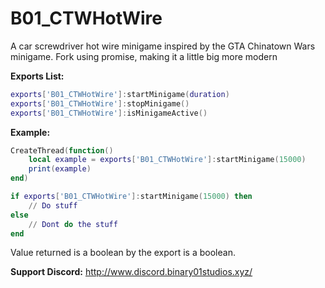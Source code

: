 # B01_CTWHotWire

A car screwdriver hot wire minigame inspired by the GTA Chinatown Wars minigame.
Fork using promise, making it a little big more modern

**Exports List:**
```lua
exports['B01_CTWHotWire']:startMinigame(duration)
exports['B01_CTWHotWire']:stopMinigame()
exports['B01_CTWHotWire']:isMinigameActive()
```

**Example:**
```lua
CreateThread(function()
	local example = exports['B01_CTWHotWire']:startMinigame(15000)
	print(example)
end)
```


```lua
if exports['B01_CTWHotWire']:startMinigame(15000) then
	// Do stuff
else
	// Dont do the stuff
end
```
Value returned is a boolean by the export is a boolean.

**Support Discord:** 
http://www.discord.binary01studios.xyz/
